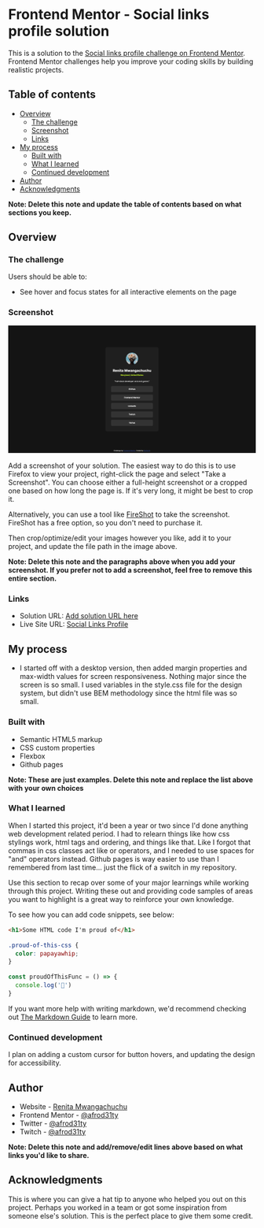 # Frontend Mentor - Social links profile solution

This is a solution to the [Social links profile challenge on Frontend Mentor](https://www.frontendmentor.io/challenges/social-links-profile-UG32l9m6dQ). Frontend Mentor challenges help you improve your coding skills by building realistic projects.

## Table of contents

- [Overview](#overview)
  - [The challenge](#the-challenge)
  - [Screenshot](#screenshot)
  - [Links](#links)
- [My process](#my-process)
  - [Built with](#built-with)
  - [What I learned](#what-i-learned)
  - [Continued development](#continued-development)
- [Author](#author)
- [Acknowledgments](#acknowledgments)

**Note: Delete this note and update the table of contents based on what sections you keep.**

## Overview

### The challenge

Users should be able to:

- See hover and focus states for all interactive elements on the page

### Screenshot

![Screenshot of Social Media Links](./assets/images/screenshot.png)

Add a screenshot of your solution. The easiest way to do this is to use Firefox to view your project, right-click the page and select "Take a Screenshot". You can choose either a full-height screenshot or a cropped one based on how long the page is. If it's very long, it might be best to crop it.

Alternatively, you can use a tool like [FireShot](https://getfireshot.com/) to take the screenshot. FireShot has a free option, so you don't need to purchase it. 

Then crop/optimize/edit your images however you like, add it to your project, and update the file path in the image above.

**Note: Delete this note and the paragraphs above when you add your screenshot. If you prefer not to add a screenshot, feel free to remove this entire section.**

### Links

- Solution URL: [Add solution URL here](https://www.github.com/renitam/social-links-profile)
- Live Site URL: [Social Links Profile](https://renitam.github.com/social-links-profile)

## My process

- I started off with a desktop version, then added margin properties and max-width values for screen responsiveness. Nothing major since the screen is so small. I used variables in the style.css file for the design system, but didn't use BEM methodology since the html file was so small.

### Built with

- Semantic HTML5 markup
- CSS custom properties
- Flexbox
- Github pages

**Note: These are just examples. Delete this note and replace the list above with your own choices**

### What I learned

When I started this project, it'd been a year or two since I'd done anything web development related period. I had to relearn things like how css stylings work, html tags and ordering, and things like that. Like I forgot that commas in css classes act like or operators, and I needed to use spaces for "and" operators instead. Github pages is way easier to use than I remembered from last time... just the flick of a switch in my repository.

Use this section to recap over some of your major learnings while working through this project. Writing these out and providing code samples of areas you want to highlight is a great way to reinforce your own knowledge.

To see how you can add code snippets, see below:

```html
<h1>Some HTML code I'm proud of</h1>
```
```css
.proud-of-this-css {
  color: papayawhip;
}
```
```js
const proudOfThisFunc = () => {
  console.log('🎉')
}
```

If you want more help with writing markdown, we'd recommend checking out [The Markdown Guide](https://www.markdownguide.org/) to learn more.

### Continued development

I plan on adding a custom cursor for button hovers, and updating the design for accessibility.

## Author

- Website - [Renita Mwangachuchu](https://afrod31ty.github.com/portfolio)
- Frontend Mentor - [@afrod31ty](https://www.frontendmentor.io/profile/afrod31ty)
- Twitter - [@afrod31ty](https://www.twitter.com/afrod31ty)
- Twitch - [@afrod31ty](https://www.twitch.tv/afrod31ty)

**Note: Delete this note and add/remove/edit lines above based on what links you'd like to share.**

## Acknowledgments

This is where you can give a hat tip to anyone who helped you out on this project. Perhaps you worked in a team or got some inspiration from someone else's solution. This is the perfect place to give them some credit.